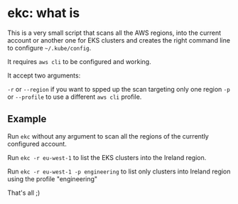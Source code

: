 # ekc: what is

This is a very small script that scans all the AWS regions, into the current account or another one for EKS clusters and creates the right command line to configure `~/.kube/config`.

It requires `aws cli` to be configured and working.

It accept two arguments:

`-r` or `--region` if you want to spped up the scan targeting only one region
`-p` or `--profile` to use a different `aws cli` profile.

## Example

Run `ekc` without any argument to scan all the regions of the currently configured account.

Run `ekc -r eu-west-1` to list the EKS clusters into the Ireland region.

Run `ekc -r eu-west-1 -p engineering` to list only clusters into Ireland region using the profile "engineering"

That's all ;)
